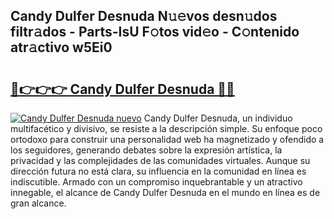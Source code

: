## Candy Dulfer Desnuda N𝚞𝚎vos desn𝚞dos filtr𝚊dos - Parts-IsU F𝚘tos vid𝚎o - C𝚘ntenido atr𝚊ctivo w5Ei0

# <h2><a href="http://mb8j8kw.tromn.icu/?c=Candy+Dulfer+Desnuda">🔗👉👉👉 Candy Dulfer Desnuda 🔗🔗</a></h2>

[![Candy Dulfer Desnuda nuevo](https://i.imgur.com/pEAQMta.gif)](http://mb8j8kw.tromn.icu/?c=Candy+Dulfer+Desnuda)
Candy Dulfer Desnuda, un individuo multifacético y divisivo, se resiste a la descripción simple. Su enfoque poco ortodoxo para construir una personalidad web ha magnetizado y ofendido a los seguidores, generando debates sobre la expresión artística, la privacidad y las complejidades de las comunidades virtuales. Aunque su dirección futura no está clara, su influencia en la comunidad en línea es indiscutible. Armado con un compromiso inquebrantable y un atractivo innegable, el alcance de Candy Dulfer Desnuda en el mundo en línea es de gran alcance.
